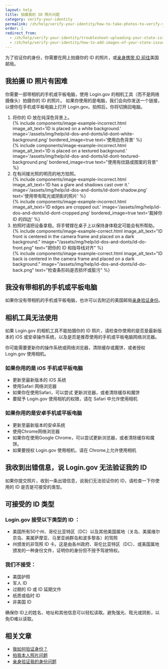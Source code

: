 ```yaml
---
layout: help
title: 拍摄我的 ID 照片问题
category: verify-your-identity
permalink: /zh/help/verify-your-identity/how-to-take-photos-to-verify-your-identity/
order: 1
redirect_from: 
  - /zh/help/verify-your-identity/troubleshoot-uploading-your-state-issued-id/
  - /zh/help/verify-your-identity/how-to-add-images-of-your-state-issued-id/
---
```


为了验证你的身份，你需要在网上拍摄你的 ID 的照片，或[亲身携带 ID 前往](/zh/help/verify-your-identity/verify-your-identity-in-person/)美国邮局。

## 我拍摄 ID 照片有困难

你需要一部带相机的手机或平板电脑，使用 Login.gov 的相机工具（而不是网络摄像头）拍摄你的 ID 的照片。  如果你使用的是电脑，我们会向你发送一个链接，以便你在手机或平板电脑上打开 Login.gov。拍照后，你将切换回电脑。

<ol class="number-list">
  <li>
    将你的 ID 放在纯深色背景上。
    <div class="grid-row grid-gap">
      <div class="tablet:grid-col">
        {%
          include components/image-example-incorrect.html
          image_alt_text='ID is placed on a white background.'
          image='/assets/img/help/id-dos-and-donts/id-dont-white-background.png'
          bordered_image=true
          text='使用白色背景'
        %}
      </div>
      <div class="tablet:grid-col">
        {%
          include components/image-example-incorrect.html
          image_alt_text='ID is placed on a textured background.'
          image='/assets/img/help/id-dos-and-donts/id-dont-textured-background.png'
          bordered_image=true
          text="使用有纹路或图案的背景"
        %}
      </div>
    </div>
  </li>
  <li>
    在有间接光照的明亮的地方拍照。
    <div class="grid-row grid-gap">
      <div class="tablet:grid-col">
        {%
          include components/image-example-incorrect.html
          image_alt_text='ID has a glare and shadows cast over it.'
          image='/assets/img/help/id-dos-and-donts/id-dont-shadow.png'
          text='使用带有眩光或阴影的照片'
        %}
      </div>
      <div class="tablet:grid-col">
        {%
          include components/image-example-incorrect.html
          image_alt_text='ID edges are cropped out.'
          image='/assets/img/help/id-dos-and-donts/id-dont-cropped.png'
          bordered_image=true
          text='裁掉你 ID 的四边'
        %}
      </div>
    </div>
  </li>
  <li>
    拍照时请把设备拿稳。将手臂撑在桌子上以保持身体稳定可能会有所帮助。
    <div class="grid-row grid-gap">
      <div class="tablet:grid-col">
        {%
          include components/image-example-correct.html
          image_alt_text="ID front is centered in the camera frame and placed on a dark background."
          image="/assets/img/help/id-dos-and-donts/id-do-front.png"
          text="把你的 ID 和指导线对齐"
        %}
      </div>
      <div class="tablet:grid-col">
        {%
          include components/image-example-correct.html
          image_alt_text="ID back is centered in the camera frame and placed on a dark background."
          image="/assets/img/help/id-dos-and-donts/id-do-back.png"
          text="检查条形码是否损坏或脏污"
        %}
      </div>
    </div>
  </li>
</ol>

## 我没有带相机的手机或平板电脑

如果你没有带相机的手机或平板电脑，也许可以去附近的美国邮局[亲身验证身份](/zh/help/verify-your-identity/verify-your-identity-in-person/)。

## 相机工具无法使用

如果 Login.gov 的相机工具不能拍摄你的 ID 照片，请检查你使用的是否是最新版本的 iOS 或安卓操作系统，以及是否是推荐使用的手机或平板电脑网络浏览器。

你可能需要更新你的操作系统或网络浏览器，清除缓存或魔饼，或者授权 Login.gov 使用相机。

### 如果你用的是 iOS 手机或平板电脑

- 更新至最新版本的 iOS 系统
- 使用Safari 网络浏览器
- 如果你在使用Safari，可以尝试 更新浏览器，或者清除缓存和魔饼
- 要赋予 Login.gov 使用相机的权限，请在 Safari 中允许使用相机

### 如果你用的是安卓手机或平板电脑

- 更新至最新版本的安卓系统
- 使用Chrome网络浏览器
- 如果你在使用Google Chrome，可以尝试更新浏览器，或者清除缓存和魔饼。
- 如果要授权 Login.gov 使用相机，请在 Chrome上允许使用相机

## 我收到出错信息，说 Login.gov 无法验证我的 ID

如果你提交照片，收到一条出错信息，说我们无法验证你的 ID，请检查一下你使用的 ID 是否是可接受的类型。

## 可接受的 ID 类型

### Login.gov 接受以下类型的 ID ：

- 美国所有50个州、哥伦比亚特区（DC）以及其他美国属地（关岛、美属维尔京岛、美属萨摩亚、马里亚纳群岛和波多黎各）的驾照
- 州颁发的非驾照 ID 卡。这是由各州政府、哥伦比亚特区（DC）、或美国属地颁发的一种身份文件，证明你的身份但不授予驾驶特权。

### 我们不接受：

- 美国护照
- 军人 ID
- 过期的 ID 或 ID 延期文件
- 纸质或临时 ID
- 非美国 ID

确保你 ID上的姓名、地址和其他信息可以轻松读取。避免强光、眩光或阴影，以免ID难以读取。

## 相关文章

* [我如何验证身份？](/zh/help/verify-your-identity/overview/)
* [拍我本人照片问题](/zh/help/verify-your-identity/issues-taking-a-photo-of-myself/)
* [亲身验证我的身份问题](/zh/help/verify-your-identity/verify-your-identity-in-person/)
